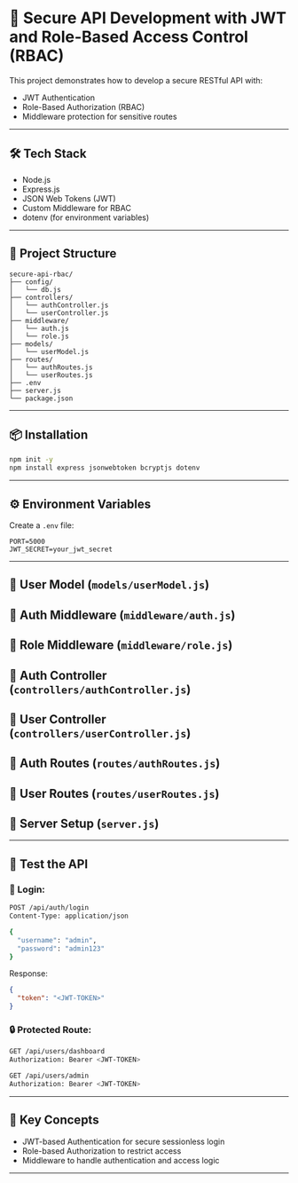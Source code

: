 # 🔐 Secure API Development with JWT and Role-Based Access Control (RBAC)

This project demonstrates how to develop a secure RESTful API with:
- JWT Authentication
- Role-Based Authorization (RBAC)
- Middleware protection for sensitive routes

---

## 🛠 Tech Stack

- Node.js
- Express.js
- JSON Web Tokens (JWT)
- Custom Middleware for RBAC
- dotenv (for environment variables)

---

## 📁 Project Structure

```
secure-api-rbac/
├── config/
│   └── db.js
├── controllers/
│   └── authController.js
│   └── userController.js
├── middleware/
│   └── auth.js
│   └── role.js
├── models/
│   └── userModel.js
├── routes/
│   └── authRoutes.js
│   └── userRoutes.js
├── .env
├── server.js
└── package.json
```

---

## 📦 Installation

```bash
npm init -y
npm install express jsonwebtoken bcryptjs dotenv
```

---

## ⚙️ Environment Variables

Create a `.env` file:

```env
PORT=5000
JWT_SECRET=your_jwt_secret
```

---

## 🔧 User Model (`models/userModel.js`)

## 🔐 Auth Middleware (`middleware/auth.js`)

## 🎯 Role Middleware (`middleware/role.js`)

## 🔐 Auth Controller (`controllers/authController.js`)

## 👥 User Controller (`controllers/userController.js`)

## 🚏 Auth Routes (`routes/authRoutes.js`)

## 👥 User Routes (`routes/userRoutes.js`)

## 🚀 Server Setup (`server.js`)

---

## 🧪 Test the API

### 🔐 Login:
```bash
POST /api/auth/login
Content-Type: application/json

{
  "username": "admin",
  "password": "admin123"
}
```

Response:
```json
{
  "token": "<JWT-TOKEN>"
}
```

### 🔒 Protected Route:
```bash
GET /api/users/dashboard
Authorization: Bearer <JWT-TOKEN>
```

```bash
GET /api/users/admin
Authorization: Bearer <JWT-TOKEN>
```

---

## 🔐 Key Concepts

- JWT-based Authentication for secure sessionless login
- Role-based Authorization to restrict access
- Middleware to handle authentication and access logic

---
